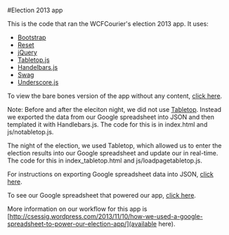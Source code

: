 #Election 2013 app

This is the code that ran the WCFCourier's election 2013 app. It uses:
- [Bootstrap](http://getbootstrap.com/2.3.2/)
- [Reset](https://code.google.com/p/reset5/)
- [jQuery](http://jquery.com/)
- [Tabletop.js](https://github.com/jsoma/tabletop)
- [Handelbars.js](http://handlebarsjs.com/)
- [Swag](https://github.com/elving/swag)
- [Underscore.js](http://underscorejs.org/)


To view the bare bones version of the app without any content, [click here](https://github.com/csessig86/tabletop-handlebars-clean-slate).

Note: Before and after the eleciton night, we did not use [Tabletop](https://github.com/jsoma/tabletop). Instead we exported the data from our Google spreadsheet into JSON and then templated it with Handlebars.js. The code for this is in index.html and js/notabletop.js.

The night of the election, we used Tabletop, which allowed us to enter the election results into our Google spreadsheet and update our in real-time. The code for this in index_tabletop.html and js/loadpagetabletop.js.

For instructions on exporting Google spreadsheet data into JSON, [click here](https://github.com/csessig86/tabletop-handlebars-clean-slate/blob/master/static.md).

To see our Google spreadsheet that powered our app, [click here](https://docs.google.com/spreadsheet/ccc?key=0As3JvOeYDO50dHJITmhNWXRUc3FYMFI4emZhWTU0SlE&usp=drive_web#gid=1).

More information on our workflow for this app is [http://csessig.wordpress.com/2013/11/10/how-we-used-a-google-spreadsheet-to-power-our-election-app/](available here).